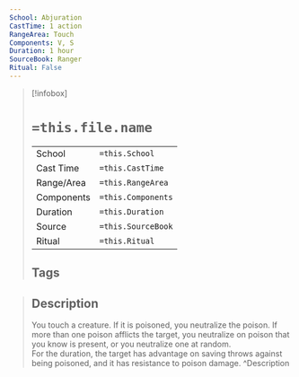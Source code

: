 ```yaml
---
School: Abjuration
CastTime: 1 action
RangeArea: Touch
Components: V, S
Duration: 1 hour
SourceBook: Ranger
Ritual: False
---
```

> [!infobox]
>
> # `=this.file.name`
> |            |                    |
> | ---------- | ------------------ |
> | School     | `=this.School`     |
> | Cast Time  | `=this.CastTime`   |
> | Range/Area | `=this.RangeArea`  |
> | Components | `=this.Components` |
> | Duration   | `=this.Duration`   |
> | Source     | `=this.SourceBook` |
> | Ritual     | `=this.Ritual`     |
>## Tags
>

> ## Description
> You touch a creature. If it is poisoned, you neutralize the poison. If more than one poison afflicts the target, you neutralize on poison that you know is present, or you neutralize one at random.<br> For the duration, the target has advantage on saving throws against being poisoned, and it has resistance to poison damage. 
> ^Description